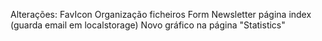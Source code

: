Alterações:
FavIcon
Organização ficheiros
Form Newsletter página index (guarda email em localstorage)
Novo gráfico na página "Statistics"